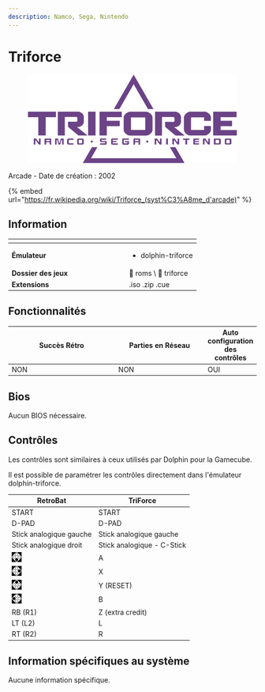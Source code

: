 ```yaml
---
description: Namco, Sega, Nintendo
---
```


# Triforce

<div align="left">

<figure><picture><source srcset="https://raw.githubusercontent.com/fabricecaruso/es-theme-carbon/91d85c7849cc550b0cac4e75cb8e0923d3b61b5e/art/logos/triforce-w.svg" media="(prefers-color-scheme: dark)"><img src="https://raw.githubusercontent.com/fabricecaruso/es-theme-carbon/52ff37c9e265587d006945a2ba695b5a962b3a3d/art/logos/triforce.svg" alt=""></picture><figcaption></figcaption></figure>

</div>

Arcade - Date de création : 2002

{% embed url="https://fr.wikipedia.org/wiki/Triforce_(syst%C3%A8me_d'arcade)" %}

## Information

<table data-header-hidden><thead><tr><th width="224"></th><th></th></tr></thead><tbody><tr><td><strong>Émulateur</strong></td><td><ul><li>dolphin-triforce</li></ul></td></tr><tr><td><strong>Dossier des jeux</strong></td><td><span data-gb-custom-inline data-tag="emoji" data-code="1f4c2">📂</span> roms \ <span data-gb-custom-inline data-tag="emoji" data-code="1f4c2">📂</span> triforce</td></tr><tr><td><strong>Extensions</strong></td><td>.iso .zip .cue</td></tr></tbody></table>

## Fonctionnalités

<table><thead><tr><th width="245">Succès Rétro</th><th width="200">Parties en Réseau</th><th>Auto configuration des contrôles</th></tr></thead><tbody><tr><td>NON</td><td>NON</td><td>OUI</td></tr></tbody></table>

## Bios

Aucun BIOS nécessaire.

## Contrôles

Les contrôles sont similaires à ceux utilisés par Dolphin pour la Gamecube.

Il est possible de paramétrer les contrôles directement dans l'émulateur dolphin-triforce.

| RetroBat                                                                           | TriForce                     |
| ---------------------------------------------------------------------------------- | ---------------------------- |
| START                                                                              | START                        |
| D-PAD                                                                              | D-PAD                        |
| Stick analogique gauche                                                            | Stick analogique gauche      |
| Stick analogique droit                                                             | Stick analogique  - C-Stick  |
| ![A](<../../../../.gitbook/assets/image (19).png>)                                 | A                            |
| ![B](<../../../../.gitbook/assets/image (6).png>)                                  | X                            |
| <img src="../../../../.gitbook/assets/image (34).png" alt="" data-size="original"> | Y (RESET)                    |
| <img src="../../../../.gitbook/assets/image (32).png" alt="" data-size="line">     | B                            |
| RB (R1)                                                                            | Z (extra credit)             |
| LT (L2)                                                                            | L                            |
| RT (R2)                                                                            | R                            |

## Information spécifiques au système

Aucune information spécifique.

